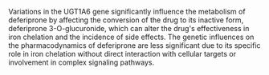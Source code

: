 Variations in the UGT1A6 gene significantly influence the metabolism of deferiprone by affecting the conversion of the drug to its inactive form, deferiprone 3-O-glucuronide, which can alter the drug's effectiveness in iron chelation and the incidence of side effects. The genetic influences on the pharmacodynamics of deferiprone are less significant due to its specific role in iron chelation without direct interaction with cellular targets or involvement in complex signaling pathways.